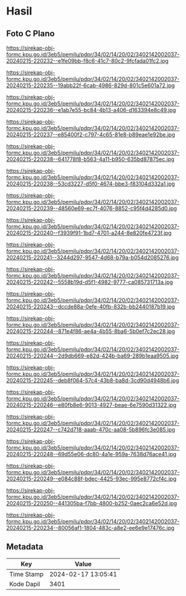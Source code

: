 # Hasil

## Foto C Plano

https://sirekap-obj-formc.kpu.go.id/3eb5/pemilu/pdpr/34/02/14/20/02/3402142002037-20240215-220232--e1fe09bb-f8c6-41c7-80c2-9fcfada01fc2.jpg

https://sirekap-obj-formc.kpu.go.id/3eb5/pemilu/pdpr/34/02/14/20/02/3402142002037-20240215-220235--19abb22f-6cab-4986-829d-801c5e601a72.jpg

https://sirekap-obj-formc.kpu.go.id/3eb5/pemilu/pdpr/34/02/14/20/02/3402142002037-20240215-220236--e1ab7e55-bc84-4b13-a406-d163394e8c49.jpg

https://sirekap-obj-formc.kpu.go.id/3eb5/pemilu/pdpr/34/02/14/20/02/3402142002037-20240215-220237--e85400f2-c797-4c65-81e8-b89eae1e92be.jpg

https://sirekap-obj-formc.kpu.go.id/3eb5/pemilu/pdpr/34/02/14/20/02/3402142002037-20240215-220238--641778f8-b563-4a11-b950-635bd87875ec.jpg

https://sirekap-obj-formc.kpu.go.id/3eb5/pemilu/pdpr/34/02/14/20/02/3402142002037-20240215-220238--53cd3227-d5f0-4674-bbe3-f83104d332a1.jpg

https://sirekap-obj-formc.kpu.go.id/3eb5/pemilu/pdpr/34/02/14/20/02/3402142002037-20240215-220239--48560e69-ec7f-4076-8852-c95f4d4285d0.jpg

https://sirekap-obj-formc.kpu.go.id/3eb5/pemilu/pdpr/34/02/14/20/02/3402142002037-20240215-220240--f3939f91-1bd7-4701-a244-8e820fe4723f.jpg

https://sirekap-obj-formc.kpu.go.id/3eb5/pemilu/pdpr/34/02/14/20/02/3402142002037-20240215-220241--3244d297-9547-4d68-b79a-b054d2085276.jpg

https://sirekap-obj-formc.kpu.go.id/3eb5/pemilu/pdpr/34/02/14/20/02/3402142002037-20240215-220242--5558b19d-d5f1-4982-9777-ca085731713a.jpg

https://sirekap-obj-formc.kpu.go.id/3eb5/pemilu/pdpr/34/02/14/20/02/3402142002037-20240215-220243--dccde88a-0efe-40fb-832b-bb2440187b19.jpg

https://sirekap-obj-formc.kpu.go.id/3eb5/pemilu/pdpr/34/02/14/20/02/3402142002037-20240215-220244--871e4f86-ae4a-4b55-8ba6-5b0ef7c2ec28.jpg

https://sirekap-obj-formc.kpu.go.id/3eb5/pemilu/pdpr/34/02/14/20/02/3402142002037-20240215-220244--2d9db669-e82d-424b-ba69-289b1eaa9505.jpg

https://sirekap-obj-formc.kpu.go.id/3eb5/pemilu/pdpr/34/02/14/20/02/3402142002037-20240215-220245--deb8f064-57c4-43b8-ba8d-3cd90d4948b6.jpg

https://sirekap-obj-formc.kpu.go.id/3eb5/pemilu/pdpr/34/02/14/20/02/3402142002037-20240215-220246--e80fb8e6-9013-4927-beae-6e7590d31322.jpg

https://sirekap-obj-formc.kpu.go.id/3eb5/pemilu/pdpr/34/02/14/20/02/3402142002037-20240215-220247--c742d718-aaab-470c-aa08-5b896fc3e085.jpg

https://sirekap-obj-formc.kpu.go.id/3eb5/pemilu/pdpr/34/02/14/20/02/3402142002037-20240215-220248--69d55e06-dc80-4a1e-959a-7638d76ace41.jpg

https://sirekap-obj-formc.kpu.go.id/3eb5/pemilu/pdpr/34/02/14/20/02/3402142002037-20240215-220249--e084c88f-bdec-4425-93ec-995e8772cf4c.jpg

https://sirekap-obj-formc.kpu.go.id/3eb5/pemilu/pdpr/34/02/14/20/02/3402142002037-20240215-220250--441305ba-f7bb-4800-b252-0aec2ca6e52d.jpg

https://sirekap-obj-formc.kpu.go.id/3eb5/pemilu/pdpr/34/02/14/20/02/3402142002037-20240215-220234--80056af1-1804-483c-a8e2-ee6e9e17476c.jpg


## Metadata

| Key        | Value               |
| ---------- | ------------------- |
| Time Stamp | 2024-02-17 13:05:41 |
| Kode Dapil | 3401                |




